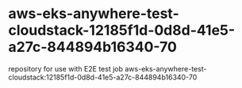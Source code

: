 # aws-eks-anywhere-test-cloudstack-12185f1d-0d8d-41e5-a27c-844894b16340-70
repository for use with E2E test job aws-eks-anywhere-test-cloudstack:12185f1d-0d8d-41e5-a27c-844894b16340-70
